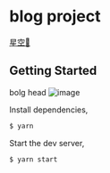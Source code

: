 # blog project

[星空🌃](https://www.starryskystar.space)
## Getting Started

bolg head
![image](https://user-images.githubusercontent.com/26371465/125034756-8c2dfa00-e0c3-11eb-8ee1-6402b5fb89dd.png)

Install dependencies,

```bash
$ yarn
```

Start the dev server,

```bash
$ yarn start
```
